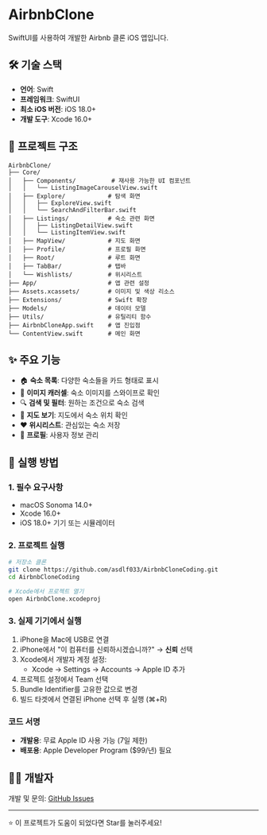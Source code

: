 # AirbnbClone

SwiftUI를 사용하여 개발한 Airbnb 클론 iOS 앱입니다.

## 🛠 기술 스택

- **언어**: Swift
- **프레임워크**: SwiftUI
- **최소 iOS 버전**: iOS 18.0+
- **개발 도구**: Xcode 16.0+

## 📂 프로젝트 구조

```
AirbnbClone/
├── Core/
│   ├── Components/          # 재사용 가능한 UI 컴포넌트
│   │   └── ListingImageCarouselView.swift
│   ├── Explore/            # 탐색 화면
│   │   ├── ExploreView.swift
│   │   └── SearchAndFilterBar.swift
│   ├── Listings/           # 숙소 관련 화면
│   │   ├── ListingDetailView.swift
│   │   └── ListingItemView.swift
│   ├── MapView/            # 지도 화면
│   ├── Profile/            # 프로필 화면
│   ├── Root/               # 루트 화면
│   ├── TabBar/             # 탭바
│   └── Wishlists/          # 위시리스트
├── App/                    # 앱 관련 설정
├── Assets.xcassets/        # 이미지 및 색상 리소스
├── Extensions/             # Swift 확장
├── Models/                 # 데이터 모델
├── Utils/                  # 유틸리티 함수
├── AirbnbCloneApp.swift    # 앱 진입점
└── ContentView.swift       # 메인 화면
```

## ✨ 주요 기능

- 🏠 **숙소 목록**: 다양한 숙소들을 카드 형태로 표시
- 📸 **이미지 캐러셀**: 숙소 이미지를 스와이프로 확인
- 🔍 **검색 및 필터**: 원하는 조건으로 숙소 검색
- 📍 **지도 보기**: 지도에서 숙소 위치 확인
- ❤️ **위시리스트**: 관심있는 숙소 저장
- 👤 **프로필**: 사용자 정보 관리

## 🚀 실행 방법

### 1. 필수 요구사항
- macOS Sonoma 14.0+
- Xcode 16.0+
- iOS 18.0+ 기기 또는 시뮬레이터

### 2. 프로젝트 실행
```bash
# 저장소 클론
git clone https://github.com/asdlf033/AirbnbCloneCoding.git
cd AirbnbCloneCoding

# Xcode에서 프로젝트 열기
open AirbnbClone.xcodeproj
```

### 3. 실제 기기에서 실행
1. iPhone을 Mac에 USB로 연결
2. iPhone에서 "이 컴퓨터를 신뢰하시겠습니까?" → **신뢰** 선택
3. Xcode에서 개발자 계정 설정:
   - Xcode → Settings → Accounts → Apple ID 추가
4. 프로젝트 설정에서 Team 선택
5. Bundle Identifier를 고유한 값으로 변경
6. 빌드 타겟에서 연결된 iPhone 선택 후 실행 (⌘+R)

### 코드 서명
- **개발용**: 무료 Apple ID 사용 가능 (7일 제한)
- **배포용**: Apple Developer Program ($99/년) 필요

## 👨‍💻 개발자

개발 및 문의: [GitHub Issues](https://github.com/asdlf033/AirbnbCloneCoding/issues)

---

⭐ 이 프로젝트가 도움이 되었다면 Star를 눌러주세요!
